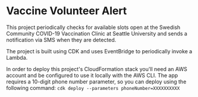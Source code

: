 # Vaccine Volunteer Alert

This project periodically checks for available slots open at the Swedish Community COVID-19 Vaccination Clinic at Seattle University 
and sends a notification via SMS when they are detected.

The project is built using CDK and uses EventBridge to periodically invoke a Lambda.

In order to deploy this project's CloudFormation stack you'll need an AWS account and be configured to use it locally with the AWS CLI. 
The app requires a 10-digit phone number parameter, so you can deploy using the following command:
`cdk deploy --parameters phoneNumber=XXXXXXXXXX`
